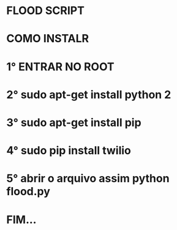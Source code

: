 # FLOOD SCRIPT
# COMO INSTALR
# 1° ENTRAR NO ROOT
# 2° sudo apt-get install python 2
# 3° sudo apt-get install pip
# 4° sudo pip install twilio
# 5° abrir o arquivo assim python flood.py
# FIM...
